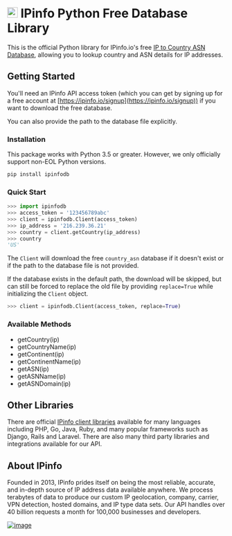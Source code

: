 # [<img src="https://ipinfo.io/static/ipinfo-small.svg" alt="IPinfo" width="24"/>](https://ipinfo.io/) IPinfo Python Free Database Library

This is the official Python library for IPinfo.io's free [IP to Country ASN Database](https://ipinfo.io/products/free-ip-database), allowing you to lookup country and ASN details for IP addresses.

## Getting Started

You'll need an IPinfo API access token (which you can get by signing up for a free account at [https://ipinfo.io/signup](https://ipinfo.io/signup)) if you want to download the free database.

You can also provide the path to the database file explicitly.

### Installation

This package works with Python 3.5 or greater. However, we only officially
support non-EOL Python versions.

```bash
pip install ipinfodb
```

### Quick Start

```python
>>> import ipinfodb
>>> access_token = '123456789abc'
>>> client = ipinfodb.Client(access_token)
>>> ip_address = '216.239.36.21'
>>> country = client.getCountry(ip_address)
>>> country
'US'
```
The `Client` will download the free `country_asn` database if it doesn't exist or if the path to the database file is not provided.

If the database exists in the default path, the download will be skipped, but can still be forced to replace the old file by providing `replace=True` while initializing the `Client` object.
```python
>>> client = ipinfodb.Client(access_token, replace=True)
```

### Available Methods

- getCountry(ip)
- getCountryName(ip)
- getContinent(ip)
- getContinentName(ip)
- getASN(ip)
- getASNName(ip)
- getASNDomain(ip)

## Other Libraries

There are official [IPinfo client libraries](https://ipinfo.io/developers/libraries) available for many languages including PHP, Go, Java, Ruby, and many popular frameworks such as Django, Rails and Laravel. There are also many third party libraries and integrations available for our API.

## About IPinfo

Founded in 2013, IPinfo prides itself on being the most reliable, accurate, and in-depth source of IP address data available anywhere. We process terabytes of data to produce our custom IP geolocation, company, carrier, VPN detection, hosted domains, and IP type data sets. Our API handles over 40 billion requests a month for 100,000 businesses and developers.

[![image](https://avatars3.githubusercontent.com/u/15721521?s=128&u=7bb7dde5c4991335fb234e68a30971944abc6bf3&v=4)](https://ipinfo.io/)
